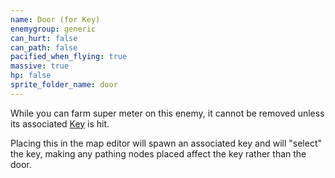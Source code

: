 ```yaml
---
name: Door (for Key)
enemygroup: generic
can_hurt: false
can_path: false
pacified_when_flying: true
massive: true
hp: false
sprite_folder_name: door
---
```


While you can farm super meter on this enemy, it cannot be removed unless its associated [Key](#enemy-key-for-door) is hit.

Placing this in the map editor will spawn an associated key and will "select" the key, making any pathing nodes placed affect the key rather than the door.
